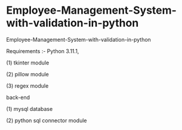 # Employee-Management-System-with-validation-in-python

Employee-Management-System-with-validation-in-python

Requirements :-
Python 3.11.1,

  (1) tkinter module
  
  (2) pillow module
  
  (3) regex module
  
back-end

(1) mysql database
  
(2) python sql connector module
  
  
  
